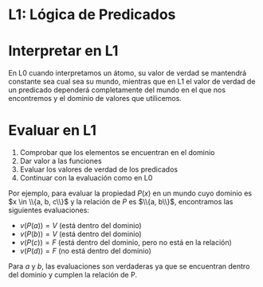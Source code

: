 <!-- TITLE: L1: Lógica de Predicados -->

# L1: Lógica de Predicados

# Interpretar en L1

En L0 cuando interpretamos un átomo, su valor de verdad se mantendrá constante sea cual sea su mundo, mientras que en L1 el valor de verdad de un predicado dependerá completamente del mundo en el que nos encontremos y el dominio de valores que utilicemos.

# Evaluar en L1

1. Comprobar que los elementos se encuentran en el dominio
2. Dar valor a las funciones
3. Evaluar los valores de verdad de los predicados
4. Continuar con la evaluación como en L0

Por ejemplo, para evaluar la propiedad $P(x)$ en un mundo cuyo dominio es $x \in \\{a, b, c\\}$ y la relación de $P$ es $\\{a, b\\}$, encontramos las siguientes evaluaciones:

* $v(P(a)) = V$ (está dentro del dominio)
* $v(P(b)) = V$ (está dentro del dominio)
* $v(P(c)) = F$ (está dentro del dominio, pero no está en la relación)
* $v(P(d)) = F$ (no está dentro del dominio)

Para $a$ y $b$, las evaluaciones son verdaderas ya que se encuentran dentro del dominio y cumplen la relación de P.
